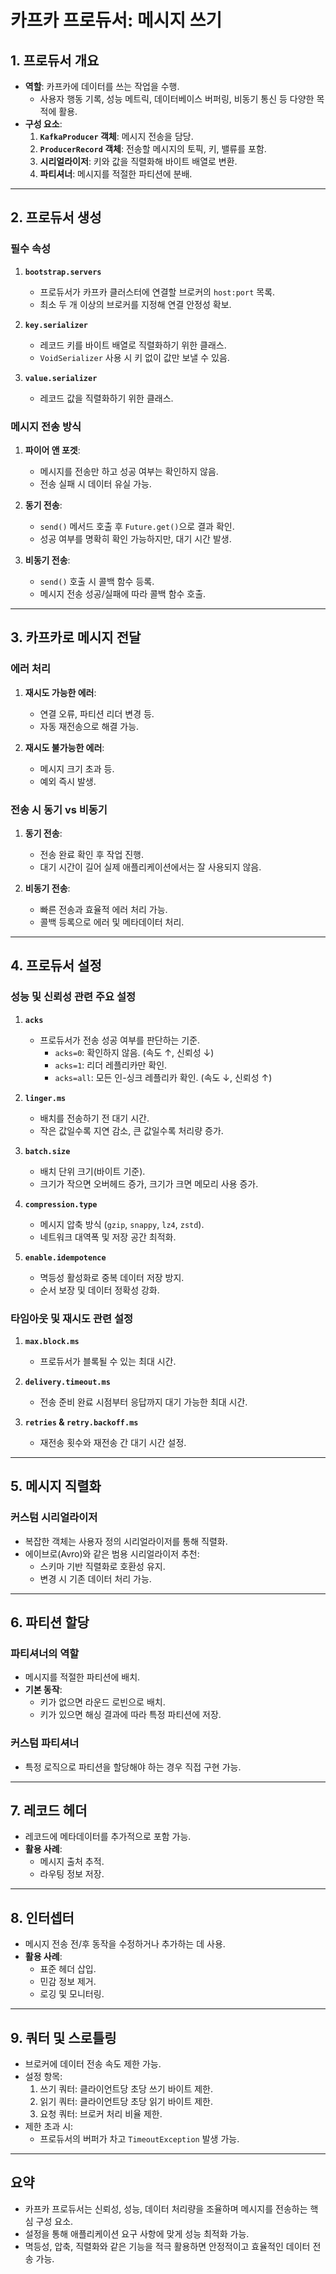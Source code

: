 # 카프카 프로듀서: 메시지 쓰기

## 1. 프로듀서 개요
- **역할**: 카프카에 데이터를 쓰는 작업을 수행.
  - 사용자 행동 기록, 성능 메트릭, 데이터베이스 버퍼링, 비동기 통신 등 다양한 목적에 활용.
- **구성 요소**:
  1. **`KafkaProducer` 객체**: 메시지 전송을 담당.
  2. **`ProducerRecord` 객체**: 전송할 메시지의 토픽, 키, 밸류를 포함.
  3. **시리얼라이저**: 키와 값을 직렬화해 바이트 배열로 변환.
  4. **파티셔너**: 메시지를 적절한 파티션에 분배.

---

## 2. 프로듀서 생성

### 필수 속성
1. **`bootstrap.servers`**  
   - 프로듀서가 카프카 클러스터에 연결할 브로커의 `host:port` 목록.
   - 최소 두 개 이상의 브로커를 지정해 연결 안정성 확보.
   
2. **`key.serializer`**  
   - 레코드 키를 바이트 배열로 직렬화하기 위한 클래스.
   - `VoidSerializer` 사용 시 키 없이 값만 보낼 수 있음.
   
3. **`value.serializer`**  
   - 레코드 값을 직렬화하기 위한 클래스.

### 메시지 전송 방식
1. **파이어 앤 포겟**:  
   - 메시지를 전송만 하고 성공 여부는 확인하지 않음.
   - 전송 실패 시 데이터 유실 가능.
   
2. **동기 전송**:  
   - `send()` 메서드 호출 후 `Future.get()`으로 결과 확인.
   - 성공 여부를 명확히 확인 가능하지만, 대기 시간 발생.
   
3. **비동기 전송**:  
   - `send()` 호출 시 콜백 함수 등록.
   - 메시지 전송 성공/실패에 따라 콜백 함수 호출.

---

## 3. 카프카로 메시지 전달

### 에러 처리
1. **재시도 가능한 에러**:
   - 연결 오류, 파티션 리더 변경 등.
   - 자동 재전송으로 해결 가능.
   
2. **재시도 불가능한 에러**:
   - 메시지 크기 초과 등.
   - 예외 즉시 발생.

### 전송 시 동기 vs 비동기
1. **동기 전송**:
   - 전송 완료 확인 후 작업 진행.
   - 대기 시간이 길어 실제 애플리케이션에서는 잘 사용되지 않음.
   
2. **비동기 전송**:
   - 빠른 전송과 효율적 에러 처리 가능.
   - 콜백 등록으로 에러 및 메타데이터 처리.

---

## 4. 프로듀서 설정

### 성능 및 신뢰성 관련 주요 설정
1. **`acks`**  
   - 프로듀서가 전송 성공 여부를 판단하는 기준.
     - `acks=0`: 확인하지 않음. (속도 ↑, 신뢰성 ↓)
     - `acks=1`: 리더 레플리카만 확인.
     - `acks=all`: 모든 인-싱크 레플리카 확인. (속도 ↓, 신뢰성 ↑)
   
2. **`linger.ms`**  
   - 배치를 전송하기 전 대기 시간.  
   - 작은 값일수록 지연 감소, 큰 값일수록 처리량 증가.
   
3. **`batch.size`**  
   - 배치 단위 크기(바이트 기준).  
   - 크기가 작으면 오버헤드 증가, 크기가 크면 메모리 사용 증가.

4. **`compression.type`**  
   - 메시지 압축 방식 (`gzip`, `snappy`, `lz4`, `zstd`).
   - 네트워크 대역폭 및 저장 공간 최적화.

5. **`enable.idempotence`**  
   - 멱등성 활성화로 중복 데이터 저장 방지.
   - 순서 보장 및 데이터 정확성 강화.

### 타임아웃 및 재시도 관련 설정
1. **`max.block.ms`**  
   - 프로듀서가 블록될 수 있는 최대 시간.
   
2. **`delivery.timeout.ms`**  
   - 전송 준비 완료 시점부터 응답까지 대기 가능한 최대 시간.
   
3. **`retries` & `retry.backoff.ms`**  
   - 재전송 횟수와 재전송 간 대기 시간 설정.

---

## 5. 메시지 직렬화

### 커스텀 시리얼라이저
- 복잡한 객체는 사용자 정의 시리얼라이저를 통해 직렬화.
- 에이브로(Avro)와 같은 범용 시리얼라이저 추천:
  - 스키마 기반 직렬화로 호환성 유지.
  - 변경 시 기존 데이터 처리 가능.

---

## 6. 파티션 할당

### 파티셔너의 역할
- 메시지를 적절한 파티션에 배치.
- **기본 동작**:
  - 키가 없으면 라운드 로빈으로 배치.
  - 키가 있으면 해싱 결과에 따라 특정 파티션에 저장.

### 커스텀 파티셔너
- 특정 로직으로 파티션을 할당해야 하는 경우 직접 구현 가능.

---

## 7. 레코드 헤더
- 레코드에 메타데이터를 추가적으로 포함 가능.
- **활용 사례**:
  - 메시지 출처 추적.
  - 라우팅 정보 저장.

---

## 8. 인터셉터
- 메시지 전송 전/후 동작을 수정하거나 추가하는 데 사용.
- **활용 사례**:
  - 표준 헤더 삽입.
  - 민감 정보 제거.
  - 로깅 및 모니터링.

---

## 9. 쿼터 및 스로틀링
- 브로커에 데이터 전송 속도 제한 가능.
- 설정 항목:
  1. 쓰기 쿼터: 클라이언트당 초당 쓰기 바이트 제한.
  2. 읽기 쿼터: 클라이언트당 초당 읽기 바이트 제한.
  3. 요청 쿼터: 브로커 처리 비율 제한.
- 제한 초과 시:
  - 프로듀서의 버퍼가 차고 `TimeoutException` 발생 가능.

---

## 요약
- 카프카 프로듀서는 신뢰성, 성능, 데이터 처리량을 조율하며 메시지를 전송하는 핵심 구성 요소.
- 설정을 통해 애플리케이션 요구 사항에 맞게 성능 최적화 가능.
- 멱등성, 압축, 직렬화와 같은 기능을 적극 활용하면 안정적이고 효율적인 데이터 전송 가능.
